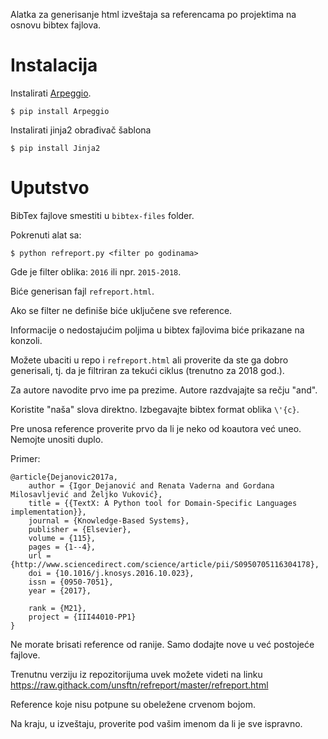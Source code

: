 Alatka za generisanje html izveštaja sa referencama po projektima na osnovu bibtex
fajlova.


Instalacija
===========

Instalirati [Arpeggio](https://github.com/igordejanovic/arpeggio).

```
$ pip install Arpeggio
```

Instalirati jinja2 obrađivač šablona

```
$ pip install Jinja2
```

Uputstvo
========

BibTex fajlove smestiti u `bibtex-files` folder.

Pokrenuti alat sa:

```
$ python refreport.py <filter po godinama>
```

Gde je filter oblika: `2016` ili npr. `2015-2018`.

Biće generisan fajl `refreport.html`.

Ako se filter ne definiše biće uključene sve reference.

Informacije o nedostajućim poljima u bibtex fajlovima biće prikazane na
konzoli.

Možete ubaciti u repo i `refreport.html` ali proverite da ste ga dobro
generisali, tj. da je filtriran za tekući ciklus (trenutno za 2018 god.).

Za autore navodite prvo ime pa prezime. Autore razdvajajte sa rečju "and".

Koristite "naša" slova direktno. Izbegavajte bibtex format oblika `\'{c}`.

Pre unosa reference proverite prvo da li je neko od koautora već uneo. Nemojte
unositi duplo.

Primer:

```
@article{Dejanovic2017a,
    author = {Igor Dejanović and Renata Vaderna and Gordana Milosavljević and Željko Vuković},
    title = {{TextX: A Python tool for Domain-Specific Languages implementation}},
    journal = {Knowledge-Based Systems},
    publisher = {Elsevier},
    volume = {115},
    pages = {1--4},
    url = {http://www.sciencedirect.com/science/article/pii/S0950705116304178},
    doi = {10.1016/j.knosys.2016.10.023},
    issn = {0950-7051},
    year = {2017},

    rank = {M21},
    project = {III44010-PP1}
}
```

Ne morate brisati reference od ranije. Samo dodajte nove u već postojeće fajlove.

Trenutnu verziju iz repozitorijuma uvek možete videti na linku https://raw.githack.com/unsftn/refreport/master/refreport.html

Reference koje nisu potpune su obeležene crvenom bojom.

Na kraju, u izveštaju, proverite pod vašim imenom da li je sve ispravno.
